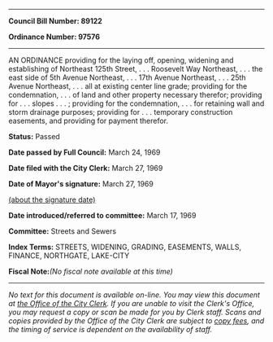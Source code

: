 

********

**Council Bill Number: 89122**
   
**Ordinance Number: 97576**
********

 AN ORDINANCE providing for the laying off, opening, widening and establishing of Northeast 125th Street, . . . Roosevelt Way Northeast, . . . the east side of 5th Avenue Northeast, . . . 17th Avenue Northeast, . . . 25th Avenue Northeast, . . . all at existing center line grade; providing for the condemnation, . . . of land and other property necessary therefor; providing for . . . slopes . . . ; providing for the condemnation, . . . for retaining wall and storm drainage purposes; providing for . . . temporary construction easements, and providing for payment therefor.

**Status:** Passed
   
**Date passed by Full Council:** March 24, 1969
   
**Date filed with the City Clerk:** March 27, 1969
   
**Date of Mayor's signature:** March 27, 1969
   
[(about the signature date)](/~public/approvaldate.htm)
   
   
   
**Date introduced/referred to committee:** March 17, 1969
   
**Committee:** Streets and Sewers
   
   
**Index Terms:** STREETS, WIDENING, GRADING, EASEMENTS, WALLS, FINANCE, NORTHGATE, LAKE-CITY

**Fiscal Note:**_(No fiscal note available at this time)_
********

_No text for this document is available on-line. You may view this document at [the Office of the City Clerk](http://www.seattle.gov/leg/clerk/contactUs.htm). If you are unable to visit the Clerk's Office, you may request a copy or scan be made for you by Clerk staff. Scans and copies provided by the Office of the City Clerk are subject to [copy fees](http://clerk.seattle.gov/~public/clerkfees.htm), and the timing of service is dependent on the availability of staff._

